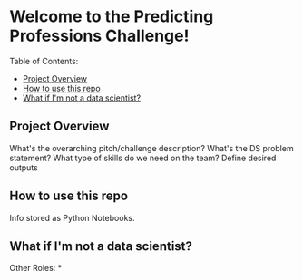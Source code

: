 # Welcome to the Predicting Professions Challenge!

Table of Contents:
 * [Project Overview](#overview)
 * [How to use this repo](#how-to-repo)
 * [What if I'm not a data scientist?](#non-ds)

<a name="overview" />

## Project Overview

What's the overarching pitch/challenge description?
What's the DS problem statement?
What type of skills do we need on the team?
Define desired outputs

<a name="how-to-repo" />

## How to use this repo

Info stored as Python Notebooks.

<a name="non-ds" />

## What if I'm not a data scientist?

Other Roles:
 *

